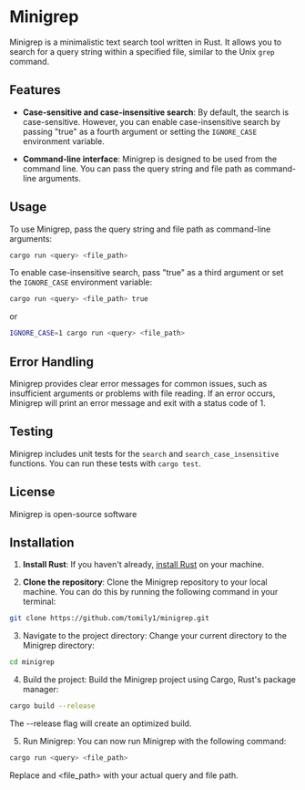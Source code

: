 # Minigrep

Minigrep is a minimalistic text search tool written in Rust. It allows you to search for a query string within a specified file, similar to the Unix `grep` command. 

## Features

- **Case-sensitive and case-insensitive search**: By default, the search is case-sensitive. However, you can enable case-insensitive search by passing "true" as a fourth argument or setting the `IGNORE_CASE` environment variable.

- **Command-line interface**: Minigrep is designed to be used from the command line. You can pass the query string and file path as command-line arguments.

## Usage

To use Minigrep, pass the query string and file path as command-line arguments:

```bash
cargo run <query> <file_path>
```

To enable case-insensitive search, pass "true" as a third argument or set the `IGNORE_CASE` environment variable:

```bash
cargo run <query> <file_path> true
```

or

```bash
IGNORE_CASE=1 cargo run <query> <file_path>
```

## Error Handling

Minigrep provides clear error messages for common issues, such as insufficient arguments or problems with file reading. If an error occurs, Minigrep will print an error message and exit with a status code of 1.

## Testing

Minigrep includes unit tests for the `search` and `search_case_insensitive` functions. You can run these tests with `cargo test`.

## License

Minigrep is open-source software

## Installation

1. **Install Rust**: If you haven't already, [install Rust](https://www.rust-lang.org/tools/install) on your machine.

2. **Clone the repository**: Clone the Minigrep repository to your local machine. You can do this by running the following command in your terminal:
```bash
git clone https://github.com/tomily1/minigrep.git
```

3. Navigate to the project directory: Change your current directory to the Minigrep directory:
```bash
cd minigrep
```
4. Build the project: Build the Minigrep project using Cargo, Rust's package manager:
```bash
cargo build --release
```
The --release flag will create an optimized build.

5. Run Minigrep: You can now run Minigrep with the following command:
```bash
cargo run <query> <file_path>
```
Replace <query> and <file_path> with your actual query and file path.
